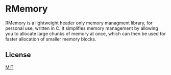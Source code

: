 # RMemory

RMemory is a lightweight header only memory managment library, for personal use, written in C. It simplifies memory management by allowing you to allocate large chunks of memory at once, which can then be used for faster allocation of smaller memory blocks.

## License

[MIT](https://mit-license.org/)